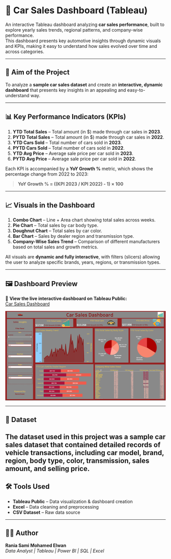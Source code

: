 # 🚗 Car Sales Dashboard (Tableau)

An interactive Tableau dashboard analyzing **car sales performance**, built to explore yearly sales trends, regional patterns, and company-wise performance.  
This dashboard presents key automotive insights through dynamic visuals and KPIs, making it easy to understand how sales evolved over time and across categories.

---

## 🎯 Aim of the Project

To analyze a **sample car sales dataset** and create an **interactive, dynamic dashboard** that presents key insights in an appealing and easy-to-understand way.

---

## 📊 Key Performance Indicators (KPIs)

1. **YTD Total Sales** – Total amount (in $) made through car sales in **2023**.  
2. **PYTD Total Sales** – Total amount (in $) made through car sales in **2022**.  
3. **YTD Cars Sold** – Total number of cars sold in **2023**.  
4. **PYTD Cars Sold** – Total number of cars sold in **2022**.  
5. **YTD Avg Price** – Average sale price per car sold in **2023**.  
6. **PYTD Avg Price** – Average sale price per car sold in **2022**.  

Each KPI is accompanied by a **YoY Growth %** metric, which shows the percentage change from 2022 to 2023:

> **YoY Growth % = ((KPI 2023 / KPI 2022) - 1) × 100**

---

## 📈 Visuals in the Dashboard

1. **Combo Chart** – Line + Area chart showing total sales across weeks.  
2. **Pie Chart** – Total sales by car body type.  
3. **Doughnut Chart** – Total sales by car color.  
4. **Bar Chart** – Sales by dealer region and transmission type.  
5. **Company-Wise Sales Trend** – Comparison of different manufacturers based on total sales and growth metrics.

All visuals are **dynamic and fully interactive**, with filters (slicers) allowing the user to analyze specific brands, years, regions, or transmission types.

---

## 🖼️ Dashboard Preview

🔗 **View the live interactive dashboard on Tableau Public:**  
[Car Sales Dashboard](https://public.tableau.com/app/profile/rania.elwan/viz/Book2_17610029490220/Dashboard)

![Dashboard Preview](t2.png)

---

## 📁 Dataset
The dataset used in this project was a sample car sales dataset that contained detailed records of vehicle transactions, including car model, brand, region, body type, color, transmission, sales amount, and selling price.
---

## 🛠️ Tools Used
- **Tableau Public** – Data visualization & dashboard creation  
- **Excel** – Data cleaning and preprocessing  
- **CSV Dataset** – Raw data source  

---

## 👩‍💻 Author
**Rania Sami Mohamed Elwan**  
_Data Analyst | Tableau | Power BI | SQL | Excel_
